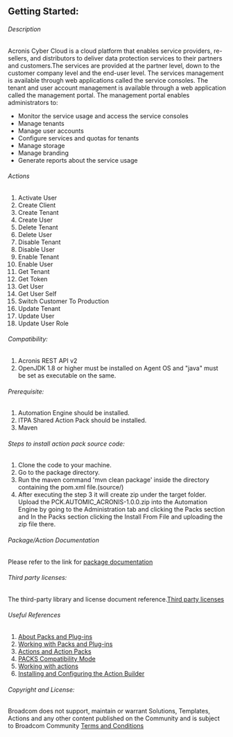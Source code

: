 ## Getting Started:


###### Description

Acronis Cyber Cloud is a cloud platform that enables service providers, re-sellers, and distributors to deliver data protection services to their partners and customers.The services are provided at the partner level, down to the customer company level and the end-user level. The services management is available through web applications called the service consoles. The tenant and user account management is available through a web application called the management portal.
The management portal enables administrators to:
* Monitor the service usage and access the service consoles
* Manage tenants
* Manage user accounts
* Configure services and quotas for tenants
* Manage storage
* Manage branding
* Generate reports about the service usage


###### Actions
 
 1.  Activate User
 2.  Create Client
 3.  Create Tenant
 4.  Create User
 5.  Delete Tenant
 6.  Delete User
 7.  Disable Tenant
 8.  Disable User
 9.  Enable Tenant
 10. Enable User
 11. Get Tenant
 12. Get Token
 13. Get User
 14. Get User Self
 15. Switch Customer To Production
 16. Update Tenant
 17. Update User
 18. Update User Role

 
 ###### Compatibility:

1. Acronis REST API v2
2. OpenJDK 1.8 or higher must be installed on Agent OS and "java" must be set as executable on the same.

###### Prerequisite:

1. Automation Engine should be installed.
2. ITPA Shared Action Pack should be installed.
3. Maven

###### Steps to install action pack source code:

1. Clone the code to your machine.
2. Go to the package directory.
3. Run the maven command 'mvn clean package' inside the directory containing the pom.xml file.(source/)
4. After executing the step 3 it will create zip under the target folder. Upload the PCK.AUTOMIC_ACRONIS-1.0.0.zip 
   into the Automation Engine by going to the Administration tab and clicking the Packs section and In the Packs section clicking the Install From File and uploading the zip file there.



###### Package/Action Documentation

Please refer to the link for [package documentation](Package.Acronis_PCK.AUTOMIC_ACRONIS_1_0_0+build.45.zip/DOCUMENTATION/PCK.AUTOMIC_ACRONIS.PUB.DOC.xml)


###### Third party licenses:

The third-party library and license document reference.[Third party licenses](Package.Acronis_PCK.AUTOMIC_ACRONIS_1_0_0+build.45.zip/DOCUMENTATION/PCK.AUTOMIC_ACRONIS.PUB.LICENSES.xml)

###### Useful References

1. [About Packs and Plug-ins](https://docs.automic.com/documentation/webhelp/english/AA/12.3/DOCU/12.3/Automic%20Automation%20Guides/help.htm#PluginManager/PM_AboutPacksandPlugins.htm?Highlight=Action%20packs)
2. [Working with Packs and Plug-ins](https://docs.automic.com/documentation/webhelp/english/AA/12.3/DOCU/12.3/Automic%20Automation%20Guides/help.htm#PluginManager/PM_WorkingWith.htm#link10)
3. [Actions and Action Packs](https://docs.automic.com/documentation/webhelp/english/AA/12.3/DOCU/12.3/Automic%20Automation%20Guides/help.htm#_Common/ReleaseHighlights/RH_Plugin_PackageManager.htm?Highlight=Action%20packs)
4. [PACKS Compatibility Mode](https://docs.automic.com/documentation/webhelp/english/AA/12.3/DOCU/12.3/Automic%20Automation%20Guides/help.htm#AWA/Variables/UC_CLIENT_SETTINGS/UC_CLIENT_PACKS_COMPATIBILITY_MODE.htm?Highlight=Action%20packs)
5. [Working with actions](https://docs.automic.com/documentation/webhelp/english/AA/12.3/DOCU/12.3/Automic%20Automation%20Guides/help.htm#ActionBuilder/AB_WorkingWith.htm#link4)
6. [Installing and Configuring the Action Builder](https://docs.automic.com/documentation/webhelp/english/AA/12.3/DOCU/12.3/Automic%20Automation%20Guides/help.htm#ActionBuilder/install_configure_plugins_AB.htm?Highlight=Action%20packs)
			
###### Copyright and License: 

Broadcom does not support, maintain or warrant Solutions, Templates, Actions and any other content published on the Community and is subject to Broadcom Community [Terms and Conditions](https://community.broadcom.com/termsandconditions)

 